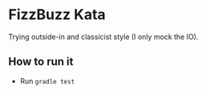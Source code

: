 # FizzBuzz Kata
Trying outside-in and classicist style (I only mock the IO).

## How to run it
* Run `gradle test`
